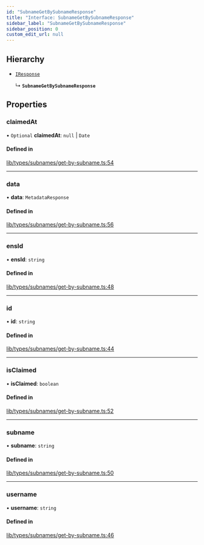```yaml
---
id: "SubnameGetBySubnameResponse"
title: "Interface: SubnameGetBySubnameResponse"
sidebar_label: "SubnameGetBySubnameResponse"
sidebar_position: 0
custom_edit_url: null
---
```


## Hierarchy

- [`IResponse`](IResponse.md)

  ↳ **`SubnameGetBySubnameResponse`**

## Properties

### claimedAt

• `Optional` **claimedAt**: ``null`` \| `Date`

#### Defined in

[lib/types/subnames/get-by-subname.ts:54](https://github.com/JustaName-id/JustaName-sdk/blob/f71acf4/packages/@justaname.id/sdk/src/lib/types/subnames/get-by-subname.ts#L54)

___

### data

• **data**: `MetadataResponse`

#### Defined in

[lib/types/subnames/get-by-subname.ts:56](https://github.com/JustaName-id/JustaName-sdk/blob/f71acf4/packages/@justaname.id/sdk/src/lib/types/subnames/get-by-subname.ts#L56)

___

### ensId

• **ensId**: `string`

#### Defined in

[lib/types/subnames/get-by-subname.ts:48](https://github.com/JustaName-id/JustaName-sdk/blob/f71acf4/packages/@justaname.id/sdk/src/lib/types/subnames/get-by-subname.ts#L48)

___

### id

• **id**: `string`

#### Defined in

[lib/types/subnames/get-by-subname.ts:44](https://github.com/JustaName-id/JustaName-sdk/blob/f71acf4/packages/@justaname.id/sdk/src/lib/types/subnames/get-by-subname.ts#L44)

___

### isClaimed

• **isClaimed**: `boolean`

#### Defined in

[lib/types/subnames/get-by-subname.ts:52](https://github.com/JustaName-id/JustaName-sdk/blob/f71acf4/packages/@justaname.id/sdk/src/lib/types/subnames/get-by-subname.ts#L52)

___

### subname

• **subname**: `string`

#### Defined in

[lib/types/subnames/get-by-subname.ts:50](https://github.com/JustaName-id/JustaName-sdk/blob/f71acf4/packages/@justaname.id/sdk/src/lib/types/subnames/get-by-subname.ts#L50)

___

### username

• **username**: `string`

#### Defined in

[lib/types/subnames/get-by-subname.ts:46](https://github.com/JustaName-id/JustaName-sdk/blob/f71acf4/packages/@justaname.id/sdk/src/lib/types/subnames/get-by-subname.ts#L46)
